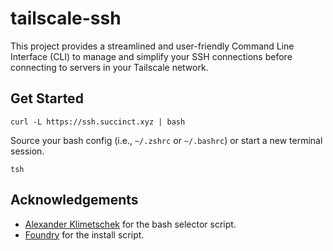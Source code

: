 # tailscale-ssh

This project provides a streamlined and user-friendly Command Line Interface (CLI) to manage and
simplify your SSH connections before connecting to servers in your Tailscale network.

## Get Started

```
curl -L https://ssh.succinct.xyz | bash
```

Source your bash config (i.e., `~/.zshrc` or `~/.bashrc`) or start a new terminal session.

```
tsh
```

## Acknowledgements

- [Alexander Klimetschek](https://unix.stackexchange.com/a/415155) for the bash selector script.
- [Foundry](https://raw.githubusercontent.com/foundry-rs/foundry/master/foundryup/install) for the install script.
